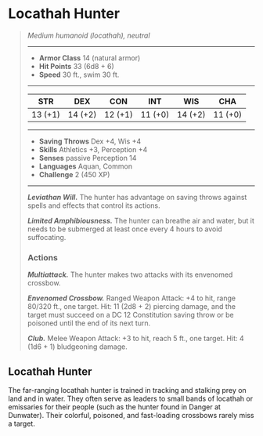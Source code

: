 # Locathah Hunter
>*Medium humanoid (locathah), neutral*
>___
>- **Armor Class** 14 (natural armor)
>- **Hit Points** 33 (6d8 + 6)
>- **Speed** 30 ft., swim 30 ft.
>___
>|STR|DEX|CON|INT|WIS|CHA|
>|:---:|:---:|:---:|:---:|:---:|:---:|
>|13 (+1)|14 (+2)|12 (+1)|11 (+0)|14 (+2)|11 (+0)|
>___
>- **Saving Throws** Dex +4, Wis +4
>- **Skills** Athletics +3, Perception +4
>- **Senses** passive Perception 14
>- **Languages** Aquan, Common
>- **Challenge** 2 (450 XP)
>___
>***Leviathan Will.*** The hunter has advantage on saving throws against spells and effects that control its actions.  
>
>***Limited Amphibiousness.*** The hunter can breathe air and water, but it needs to be submerged at least once every 4 hours to avoid suffocating.  
>
>### Actions
>***Multiattack.*** The hunter makes two attacks with its envenomed crossbow.  
>
>***Envenomed Crossbow.*** Ranged Weapon Attack: +4 to hit, range 80/320 ft., one target. Hit: 11 (2d8 + 2) piercing damage, and the target must succeed on a DC 12 Constitution saving throw or be poisoned until the end of its next turn.  
>
>***Club.*** Melee Weapon Attack: +3 to hit, reach 5 ft., one target. Hit: 4 (1d6 + 1) bludgeoning damage.
## Locathah Hunter
The far-ranging locathah hunter is trained in tracking and stalking prey on land and in water. They often serve as leaders to small bands of locathah or emissaries for their people (such as the hunter found in Danger at Dunwater). Their colorful, poisoned, and fast-loading crossbows rarely miss a target.